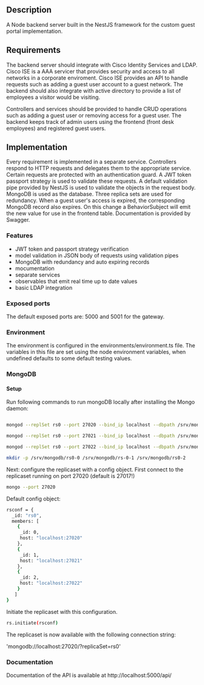 ## Description

A Node backend server built in the NestJS framework for the custom guest portal implementation.

## Requirements

The backend server should integrate with Cisco Identity Services and LDAP. Cisco ISE is a AAA servicer that provides security and access to all networks in a corporate enviroment. Cisco ISE provides an API to handle requests such as adding a guest user account to a guest network. 
The backend should also integrate with active directory to provide a list of employees a visitor would be visiting. 

Controllers and services should be provided to handle CRUD operations such as adding a guest user or removing access for a guest user. 
The backend keeps track of admin users using the frontend (front desk employees) and registered guest users. 

## Implementation

Every requirement is implemented in a separate service.
Controllers respond to HTTP requests and delegates them to the appropriate service. 
Certain requests are protected with an authentication guard. A JWT token passport strategy is used to validate these requests. 
A default validation pipe provided by NestJS is used to validate the objects in the request body.
MongoDB is used as the database. Three replica sets are used for redundancy. 
When a guest user's access is expired, the corresponding MongoDB record also expires. On this change a BehaviorSubject will emit the new value for use in the frontend table.
Documentation is provided by Swagger.

### Features

* JWT token and passport strategy verification
* model validation in JSON body of requests using validation pipes
* MongoDB with redundancy and auto expiring records
* mocumentation
* separate services
* observables that emit real time up to date values
* basic LDAP integration


### Exposed ports
The default exposed ports are: 5000 and 5001 for the gateway.

### Environment
The environment is configured in the environments/environment.ts file.
The variables in this file are set using the node environment variables, when undefined defaults to some default testing values.

### MongoDB


#### Setup


Run following commands to run mongoDB locally after installing the Mongo daemon:

```bash

mongod --replSet rs0 --port 27020 --bind_ip localhost --dbpath /srv/mongodb/rs0-0 

mongod --replSet rs0 --port 27021 --bind_ip localhost --dbpath /srv/mongodb/rs0-1  

mongod --replSet rs0 --port 27022 --bind_ip localhost --dbpath /srv/mongodb/rs0-2 

mkdir -p /srv/mongodb/rs0-0 /srv/mongodb/rs-0-1 /srv/mongodb/rs0-2

```

Next: configure the replicaset with a config object.
First connect to the replicaset running on port 27020 (default is 27017!)


``` bash
mongo --port 27020
```

Default config object:

``` bash
rsconf = {
  _id: "rs0",
  members: [
    {
     _id: 0,
     host: "localhost:27020"
    },
    {
     _id: 1,
     host: "localhost:27021"
    },
    {
     _id: 2,
     host: "localhost:27022"
    }
   ]
}
```


Initiate the replicaset with this configuration.

``` bash
rs.initiate(rsconf)
```

The replicaset is now available with the following connection string:

'mongodb://localhost:27020/?replicaSet=rs0'


### Documentation

Documentation of the API is available at http://localhost:5000/api/

